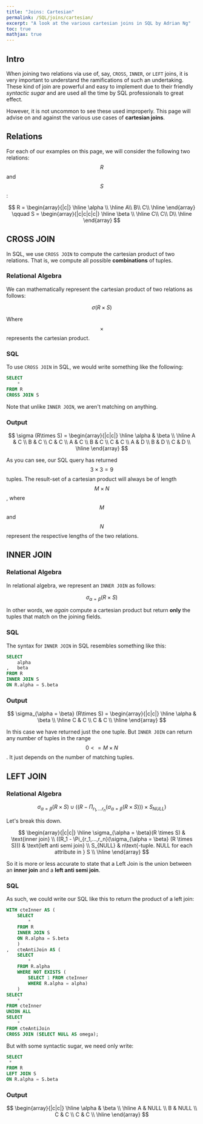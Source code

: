 ```yaml
---
title: "Joins: Cartesian"
permalink: /SQL/joins/cartesian/
excerpt: "A look at the various cartesian joins in SQL by Adrian Ng"
toc: true
mathjax: true
---
```



## Intro

When joining two relations via use of, say, `CROSS`, `INNER`, or `LEFT` joins, it is very important to understand the ramifications of such an undertaking. 
These kind of join are powerful and easy to implement due to their friendly _syntactic sugar_ and are used all the time by SQL professionals to great effect. 

However, it is not uncommon to see these used improperly. This page will advise on and against the various use cases of __cartesian joins__.

## Relations

For each of our examples on this page, we will consider the following two relations: $$R$$ and $$S$$:

$$
R =
\begin{array}{|c|}
\hline
\alpha \\ \hline
A\\
B\\
C\\ \hline
\end{array}
\qquad
S =
\begin{array}{|c|c|c|c|}
\hline
\beta \\ \hline
C\\ 
C\\ 
D\\ \hline
\end{array}
$$


## CROSS JOIN

In SQL, we use `CROSS JOIN` to compute the cartesian product of two relations.
That is, we compute all possible __combinations__ of tuples.

### Relational Algebra

We can mathematically represent the cartesian product of two relations as follows:

$$
\sigma (R \times S)
$$ 

Where $$\times$$ represents the cartesian product.

### SQL

To use `CROSS JOIN` in SQL, we would write something like the following:

```sql
SELECT
	*
FROM R
CROSS JOIN S
```
Note that unlike `INNER JOIN`, we aren't matching on anything. 

### Output

$$
\sigma (R\times S) = 
\begin{array}{|c|c|}
\hline
\alpha & \beta \\ \hline
A & C \\ 
B & C \\ 
C & C \\
A & C \\ 
B & C \\ 
C & C \\ 
A & D \\ 
B & D \\  
C & D \\ \hline
\end{array} 
$$

As you can see, our SQL query has returned $$3 \times 3 = 9 $$ tuples.
The result-set of a cartesian product will always be of length $$M \times N$$, where $$M$$ and $$N$$ represent the respective lengths of the two relations.

## INNER JOIN

### Relational Algebra

In relational algebra, we represent an `INNER JOIN` as follows:

$$
\sigma_{\alpha = \beta} (R\times S)
$$

In other words, we _again_ compute a cartesian product but return __only__ the tuples that match on the joining fields.

### SQL

The syntax for `INNER JOIN` in SQL resembles something like this:

```sql
SELECT 
	alpha
,	beta
FROM R
INNER JOIN S
ON R.alpha = S.beta
```

### Output

$$
\sigma_{\alpha = \beta} (R\times S) = 
\begin{array}{|c|c|}
\hline
\alpha & \beta \\ \hline 
C & C \\ 
C & C \\ \hline
\end{array} 
$$

In this case we have returned just the one tuple. But `INNER JOIN` can return any number of tuples in the range $$0 <= M\times N$$. It just depends on the number of matching tuples. 

## LEFT JOIN

### Relational Algebra

$$
\sigma_{\alpha = \beta}(R\times S) \cup ((R - \Pi_{r_1,...r_n}(\sigma_{\alpha = \beta} (R \times S))) \times S_{NULL})
$$

Let's break this down.

$$
\begin{array}{|c|c|}
\hline
\sigma_{\alpha = \beta}(R \times S) & \text{inner join} \\
((R_1 - \Pi_{r_1,...,r_n}(\sigma_{\alpha = \beta} (R \times S))) & \text{left anti semi join} \\
S_{NULL} & n\text{-tuple. NULL for each attribute in } S \\
\hline
\end{array}
$$

So it is more or less accurate to state that a Left Join is the union between an __inner join__ and a __left anti semi join__.

### SQL

As such, we could write our SQL like this to return the product of a left join:

```sql
WITH cteInner AS (
	SELECT
		*
	FROM R 
	INNER JOIN S
	ON R.alpha = S.beta
	)
,	cteAntiJoin AS (
	SELECT
		*
	FROM R.alpha
	WHERE NOT EXISTS (
		SELECT 1 FROM cteInner 
		WHERE R.alpha = alpha)
	)
SELECT
	*
FROM cteInner
UNION ALL
SELECT
	*
FROM cteAntiJoin
CROSS JOIN (SELECT NULL AS omega);
```

But with some syntactic sugar, we need only write:

```sql
SELECT 
 *
FROM R
LEFT JOIN S
ON R.alpha = S.beta
```

### Output

$$ 
\begin{array}{|c|c|}
\hline
\alpha & \beta \\ \hline 
A & NULL \\
B & NULL \\
C & C \\
C & C \\
\hline
\end{array} 
$$

